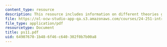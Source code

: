 ```yaml
---
content_type: resource
description: This resource includes information on different theories given by Lewis.
file: https://ol-ocw-studio-app-qa.s3.amazonaws.com/courses/24-251-introduction-to-philosophy-of-language-spring-2006/649076701b486f46c640302f0b7b00a8_ps11.pdf
file_type: application/pdf
resourcetype: Document
title: ps11.pdf
uid: 64907670-1b48-6f46-c640-302f0b7b00a8
---
```

